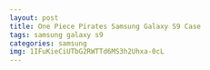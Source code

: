 ```yaml
---
layout: post
title: One Piece Pirates Samsung Galaxy S9 Case
tags: samsung galaxy s9
categories: samsung
img: 1IFuKieCiUTbG2RWTTd6MS3h2Uhxa-0cL
---
```

